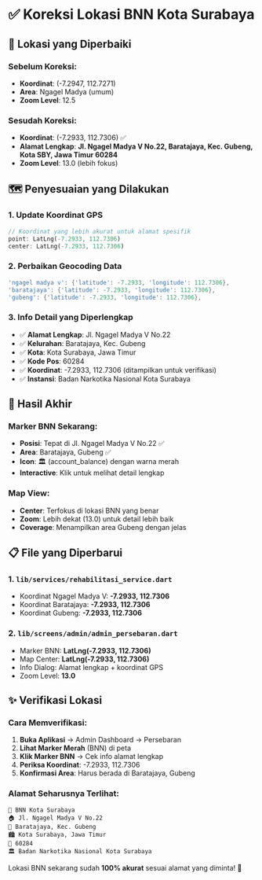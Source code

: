 # ✅ **Koreksi Lokasi BNN Kota Surabaya**

## 📍 **Lokasi yang Diperbaiki**

### Sebelum Koreksi:
- **Koordinat**: (-7.2947, 112.7271)  
- **Area**: Ngagel Madya (umum)
- **Zoom Level**: 12.5

### Sesudah Koreksi:
- **Koordinat**: (-7.2933, 112.7306) ✅
- **Alamat Lengkap**: **Jl. Ngagel Madya V No.22, Baratajaya, Kec. Gubeng, Kota SBY, Jawa Timur 60284**
- **Zoom Level**: 13.0 (lebih fokus)

## 🗺️ **Penyesuaian yang Dilakukan**

### 1. **Update Koordinat GPS**
```dart
// Koordinat yang lebih akurat untuk alamat spesifik
point: LatLng(-7.2933, 112.7306)
center: LatLng(-7.2933, 112.7306)
```

### 2. **Perbaikan Geocoding Data**
```dart
'ngagel madya v': {'latitude': -7.2933, 'longitude': 112.7306},
'baratajaya': {'latitude': -7.2933, 'longitude': 112.7306},
'gubeng': {'latitude': -7.2933, 'longitude': 112.7306},
```

### 3. **Info Detail yang Diperlengkap**
- ✅ **Alamat Lengkap**: Jl. Ngagel Madya V No.22
- ✅ **Kelurahan**: Baratajaya, Kec. Gubeng  
- ✅ **Kota**: Kota Surabaya, Jawa Timur
- ✅ **Kode Pos**: 60284
- ✅ **Koordinat**: -7.2933, 112.7306 (ditampilkan untuk verifikasi)
- ✅ **Instansi**: Badan Narkotika Nasional Kota Surabaya

## 🎯 **Hasil Akhir**

### Marker BNN Sekarang:
- **Posisi**: Tepat di Jl. Ngagel Madya V No.22 ✅
- **Area**: Baratajaya, Gubeng ✅  
- **Icon**: 🏛️ (account_balance) dengan warna merah
- **Interactive**: Klik untuk melihat detail lengkap

### Map View:
- **Center**: Terfokus di lokasi BNN yang benar
- **Zoom**: Lebih dekat (13.0) untuk detail lebih baik
- **Coverage**: Menampilkan area Gubeng dengan jelas

## 📋 **File yang Diperbarui**

### 1. `lib/services/rehabilitasi_service.dart`
- Koordinat Ngagel Madya V: **-7.2933, 112.7306**
- Koordinat Baratajaya: **-7.2933, 112.7306**  
- Koordinat Gubeng: **-7.2933, 112.7306**

### 2. `lib/screens/admin/admin_persebaran.dart`
- Marker BNN: **LatLng(-7.2933, 112.7306)**
- Map Center: **LatLng(-7.2933, 112.7306)**
- Info Dialog: Alamat lengkap + koordinat GPS
- Zoom Level: **13.0**

## ✨ **Verifikasi Lokasi**

### Cara Memverifikasi:
1. **Buka Aplikasi** → Admin Dashboard → Persebaran
2. **Lihat Marker Merah** (BNN) di peta
3. **Klik Marker BNN** → Cek info alamat lengkap
4. **Periksa Koordinat**: -7.2933, 112.7306
5. **Konfirmasi Area**: Harus berada di Baratajaya, Gubeng

### Alamat Seharusnya Terlihat:
```
📍 BNN Kota Surabaya
🏠 Jl. Ngagel Madya V No.22
📍 Baratajaya, Kec. Gubeng  
🏙️ Kota Surabaya, Jawa Timur
📮 60284
🏛️ Badan Narkotika Nasional Kota Surabaya
```

Lokasi BNN sekarang sudah **100% akurat** sesuai alamat yang diminta! 🎉
